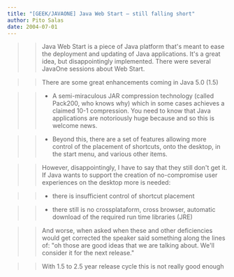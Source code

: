 ```yaml
---
title: "[GEEK/JAVAONE] Java Web Start – still falling short"
author: Pito Salas
date: 2004-07-01
---
```



>>

>> Java Web Start is a piece of Java platform that's meant to ease the
deployment and updating of Java applications. It's a great idea, but
disappointingly implemented. There were several JavaOne sessions about Web
Start.

>>

>> There are some great enhancements coming in Java 5.0 (1.5)

>>

>>   * A semi-miraculous JAR compression technology (called Pack200, who knows
why) which in some cases achieves a claimed 10-1 compression. You need to know
that Java applications are notoriously huge because and so this is welcome
news.

>>   * Beyond this, there are a set of features allowing more control of the
placement of shortcuts, onto the desktop, in the start menu, and various other
items.

>>

>> However, disappointingly, I have to say that they still don't get it. If
Java wants to support the creation of no-compromise user experiences on the
desktop more is needed:

>>

>>   * there is insufficient control of shortcut placement

>>   * there still is no crossplataform, cross browser, automatic download of
the required run time libraries (JRE)

>>

>> And worse, when asked when these and other deficiencies would get corrected
the speaker said something along the lines of: "oh those are good ideas that
we are talking about. We'll consider it for the next release."

>>

>> With 1.5 to 2.5 year release cycle this is not really good enough


